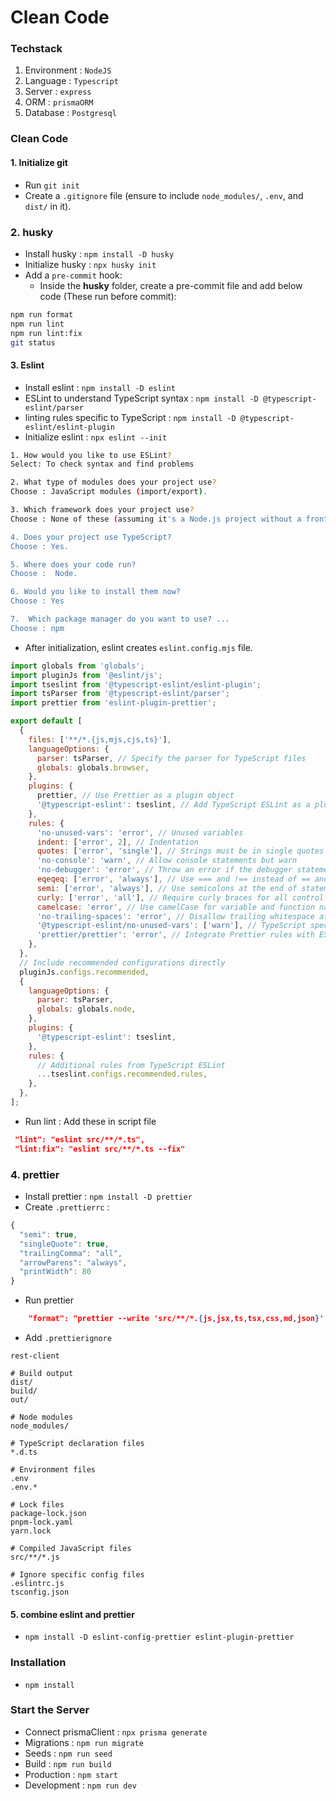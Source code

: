 # Clean Code

### Techstack

1. Environment : `NodeJS`
2. Language : `Typescript`
3. Server : `express`
4. ORM : `prismaORM`
5. Database : `Postgresql`

### Clean Code

#### 1. Initialize git

- Run `git init`
- Create a `.gitignore` file (ensure to include `node_modules/`, `.env`, and `dist/` in it).

### 2. husky

- Install husky : `npm install -D husky`
- Initialize husky : `npx husky init`
- Add a `pre-commit` hook:
  - Inside the **husky** folder, create a pre-commit file and add below code (These run before commit):

```bash
npm run format
npm run lint
npm run lint:fix
git status
```

#### 3. Eslint

- Install eslint : `npm install -D eslint`
- ESLint to understand TypeScript syntax : `npm install -D @typescript-eslint/parser`
- linting rules specific to TypeScript : `npm install -D @typescript-eslint/eslint-plugin`
- Initialize eslint : `npx eslint --init`

```bash
1. How would you like to use ESLint?
Select: To check syntax and find problems

2. What type of modules does your project use?
Choose : JavaScript modules (import/export).

3. Which framework does your project use?
Choose : None of these (assuming it's a Node.js project without a frontend framework).

4. Does your project use TypeScript?
Choose : Yes.

5. Where does your code run?
Choose :  Node.

6. Would you like to install them now?
Choose : Yes

7.  Which package manager do you want to use? ...
Choose : npm
```

- After initialization, eslint creates `eslint.config.mjs` file.

```mjs eslint.config.mjs
import globals from 'globals';
import pluginJs from '@eslint/js';
import tseslint from '@typescript-eslint/eslint-plugin';
import tsParser from '@typescript-eslint/parser';
import prettier from 'eslint-plugin-prettier';

export default [
  {
    files: ['**/*.{js,mjs,cjs,ts}'],
    languageOptions: {
      parser: tsParser, // Specify the parser for TypeScript files
      globals: globals.browser,
    },
    plugins: {
      prettier, // Use Prettier as a plugin object
      '@typescript-eslint': tseslint, // Add TypeScript ESLint as a plugin object
    },
    rules: {
      'no-unused-vars': 'error', // Unused variables
      indent: ['error', 2], // Indentation
      quotes: ['error', 'single'], // Strings must be in single quotes
      'no-console': 'warn', // Allow console statements but warn
      'no-debugger': 'error', // Throw an error if the debugger statement is used
      eqeqeq: ['error', 'always'], // Use === and !== instead of == and !=
      semi: ['error', 'always'], // Use semicolons at the end of statements
      curly: ['error', 'all'], // Require curly braces for all control statements
      camelcase: 'error', // Use camelCase for variable and function names
      'no-trailing-spaces': 'error', // Disallow trailing whitespace at the end of lines
      '@typescript-eslint/no-unused-vars': ['warn'], // TypeScript specific rule for unused vars
      'prettier/prettier': 'error', // Integrate Prettier rules with ESLint
    },
  },
  // Include recommended configurations directly
  pluginJs.configs.recommended,
  {
    languageOptions: {
      parser: tsParser,
      globals: globals.node,
    },
    plugins: {
      '@typescript-eslint': tseslint,
    },
    rules: {
      // Additional rules from TypeScript ESLint
      ...tseslint.configs.recommended.rules,
    },
  },
];
```

- Run lint : Add these in script file

```json
 "lint": "eslint src/**/*.ts",
 "lint:fix": "eslint src/**/*.ts --fix"
```

### 4. prettier

- Install prettier : `npm install -D prettier`
- Create `.prettierrc` :

```js
{
  "semi": true,
  "singleQuote": true,
  "trailingComma": "all",
  "arrowParens": "always",
  "printWidth": 80
}

```

- Run prettier

```json
    "format": "prettier --write 'src/**/*.{js,jsx,ts,tsx,css,md,json}' --config ./.prettierrc"
```

- Add `.prettierignore`

```prettierignore
rest-client

# Build output
dist/
build/
out/

# Node modules
node_modules/

# TypeScript declaration files
*.d.ts

# Environment files
.env
.env.*

# Lock files
package-lock.json
pnpm-lock.yaml
yarn.lock

# Compiled JavaScript files
src/**/*.js

# Ignore specific config files
.eslintrc.js
tsconfig.json

```

#### 5. combine eslint and prettier

- `npm install -D eslint-config-prettier eslint-plugin-prettier`

### Installation

- `npm install`

### Start the Server

- Connect prismaClient : `npx prisma generate`
- Migrations : `npm run migrate`
- Seeds : `npm run seed`
- Build : `npm run build`
- Production : `npm start`
- Development : `npm run dev`
